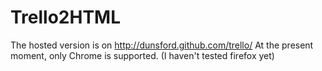 Trello2HTML
===

The hosted version is on http://dunsford.github.com/trello/ At the present moment,
only Chrome is supported. (I haven't tested firefox yet)


